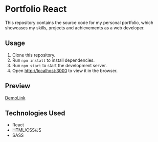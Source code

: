 
# Portfolio React

This repository contains the source code for my personal portfolio, which showcases my skills, projects and achievements as a web developer.

## Usage

1. Clone this repository.
2. Run `npm install` to install dependencies.
3. Run `npm start` to start the development server.
4. Open [http://localhost:3000]() to view it in the browser.

## Preview

[DemoLink](https://antoinewtz.github.io/portfolio/)

## Technologies Used

* React
* HTML/CSS/JS
* SASS
